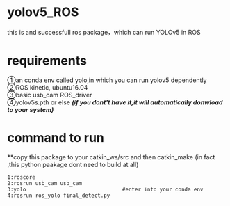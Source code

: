# yolov5_ROS
this is and successfull ros package，which can run YOLOv5 in ROS 

# requirements
①an conda env called yolo,in which you can run yolov5 dependently  
②ROS kinetic, ubuntu16.04  
③basic usb_cam ROS_driver  
④yolov5s.pth or else ***(if you dont't have it,it will automatically donwload to your system)***

# command to run
**copy this package to your catkin_ws/src
and then catkin_make
(in fact ,this python paakage dont need to build at all)
```
1:roscore
2:rosrun usb_cam usb_cam  
3:yolo                               #enter into your conda env
4:rosrun ros_yolo final_detect.py  
```



